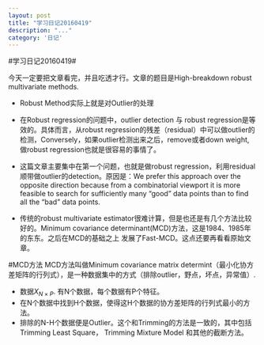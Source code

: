 ```yaml
---
layout: post
title: "学习日记20160419"
description: "..."
category: '日记'
---
```



#学习日记20160419#

今天一定要把文章看完，并且吃透才行。文章的题目是High-breakdown robust multivariate methods.

- Robust Method实际上就是对Outlier的处理

- 在Robust regression的问题中，outlier detection 与 robust regression是等效的。具体而言，从robust regression的残差（residual）中可以做outlier的检测，Conversely，如果outlier检测出来之后，remove或者down weight, 做robust regression也就是很容易的事情了。

- 这篇文章主要集中在第一个问题，也就是做robust regression，利用residual 顺带做outlier的detection。原因是：We prefer this approach over the opposite direction because from a combinatorial viewport it is more feasible to search for sufficiently many “good” data points than to find all the “bad” data points.

- 传统的robust multivariate estimator很难计算，但是也还是有几个方法比较好的。Minimum covariance determinant(MCD)方法，这是1984、1985年的东东。之后在MCD的基础之上 发展了Fast-MCD。这点还要再看看原始文章。

#MCD方法
MCD方法叫做Minimum covariance matrix determint（最小化协方差矩阵的行列式），是一种数据集中的方式（排除outlier，野点，坏点，异常值）.

- 数据$X_{N\times P}$. 有N个数据，每个数据有P个特征。
- 在N个数据中找到H个数据，使得这H个数据的协方差矩阵的行列式最小的方法。
- 排除的N-H个数据便是Outlier。这个和Trimming的方法是一致的，其中包括Trimming Least Square， Trimming Mixture Model 和其他的截断方法。
